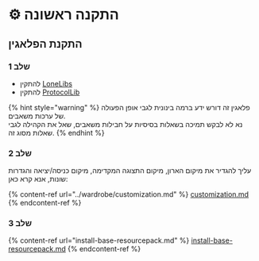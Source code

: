 # ⚙ התקנה ראשונה

## התקנת הפלאגין

### שלב 1

* להתקין [LoneLibs](https://www.spigotmc.org/resources/lonelibs.75974/)
* להתקין [ProtocolLib](https://ci.dmulloy2.net/job/ProtocolLib/lastSuccessfulBuild/)

{% hint style="warning" %}
פלאגין זה דורש ידע ברמה בינונית לגבי אופן הפעולה של ערכות משאבים.\
נא לא לבקש תמיכה בשאלות בסיסיות על חבילות משאבים, שאל את הקהילה לגבי שאלות מסוג זה.
{% endhint %}

### שלב 2

עליך להגדיר את מיקום הארון, מיקום התצוגה המקדימה, מיקום כניסה/יציאה והגדרות שונות, אנא קרא כאן:

{% content-ref url="../wardrobe/customization.md" %}
[customization.md](../wardrobe/customization.md)
{% endcontent-ref %}

### שלב 3

{% content-ref url="install-base-resourcepack.md" %}
[install-base-resourcepack.md](install-base-resourcepack.md)
{% endcontent-ref %}
